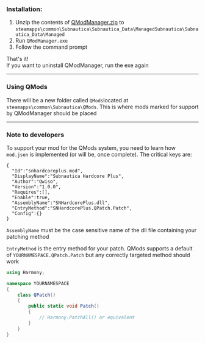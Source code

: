### Installation:

1. Unzip the contents of [QModManager.zip](https://github.com/Qwiso/QModManager/releases/download/1.0.0/QModManager.zip) to  
`steamapps\common\Subnautica\Subnautica_Data\ManagedSubnautica\Subnautica_Data\Managed`  
2. Run `QModManager.exe`  
3. Follow the command prompt  

That's it!  
If you want to uninstall QModManager, run the exe again  
___

### Using QMods

There will be a new folder called `QMods`located at `steamapps\common\Subnautica\QMods`. This is where mods marked for support by QModManager should be placed
___

### Note to developers

To support your mod for the QMods system, you need to learn how `mod.json` is implemented (or will be, once complete). The critical keys are:  

```
{
  "Id":"snhardcoreplus.mod",
  "DisplayName":"Subnautica Hardcore Plus",
  "Author":"Qwiso",
  "Version":"1.0.0",
  "Requires":[],
  "Enable":true,
  "AssemblyName":"SNHardcorePlus.dll",
  "EntryMethod":"SNHardcorePlus.QPatch.Patch",
  "Config":{}
}
```

`AssemblyName` must be the case sensitive name of the dll file containing your patching method

`EntryMethod` is the entry method for your patch. QMods supports a default of `YOURNAMESPACE.QPatch.Patch` but any correctly targeted method should work

```cs
using Harmony;

namespace YOURNAMESPACE
{
    class QPatch()
    {
        public static void Patch()
        {
            // Harmony.PatchAll() or equivalent
        }
    }
}
```
